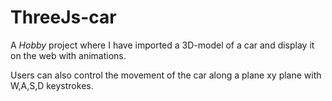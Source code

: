 # ThreeJs-car

A *Hobby* project where I have imported a 3D-model of a car and display it on the web with animations.

Users can also control the movement of the car along a plane xy plane with W,A,S,D keystrokes.
